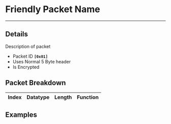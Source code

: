 # Friendly Packet Name #

---


## Details ##

Description of packet
  * Packet ID **`[0x01]`**
  * Uses Normal 5 Byte header
  * Is Encrypted

## Packet Breakdown ##
| Index | Datatype | Length | Function |
|:------|:---------|:-------|:---------|

## Examples ##